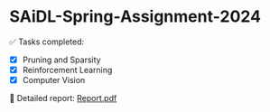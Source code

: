 # SAiDL-Spring-Assignment-2024

✅ Tasks completed:
- [x] Pruning and Sparsity
- [x] Reinforcement Learning
- [x] Computer Vision

📒 Detailed report: [Report.pdf](./Report.pdf)
